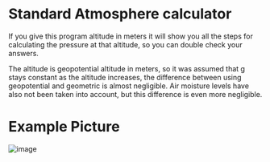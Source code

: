 <h1>Standard Atmosphere calculator</h1>

If you give this program altitude in meters it will show you all the steps for calculating the pressure at that altitude, so you can double check your answers.

The altitude is geopotential altitude in meters, so it was assumed that g stays constant as the altitude increases, the difference between using geopotential and geometric is almost negligible. Air moisture levels have also not been taken into account, but this difference is even more negligible.

<h1>Example Picture</h1>

![image](https://user-images.githubusercontent.com/25268098/132259214-c6825a70-cb21-428a-9c34-9b72014c85d8.png)

